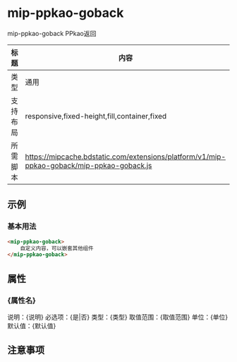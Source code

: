 # mip-ppkao-goback

mip-ppkao-goback PPkao返回

标题|内容
----|----
类型|通用
支持布局|responsive,fixed-height,fill,container,fixed
所需脚本|https://mipcache.bdstatic.com/extensions/platform/v1/mip-ppkao-goback/mip-ppkao-goback.js

## 示例

### 基本用法
```html
<mip-ppkao-goback>
    自定义内容，可以嵌套其他组件
</mip-ppkao-goback>
```

## 属性

### {属性名}

说明：{说明}
必选项：{是|否}
类型：{类型}
取值范围：{取值范围}
单位：{单位}
默认值：{默认值}

## 注意事项

